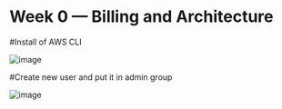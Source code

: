 # Week 0 — Billing and Architecture

#Install of AWS CLI

![image](https://user-images.githubusercontent.com/32469871/221148330-0f880d73-4df1-4ff1-824a-eb4b0aa949fc.png)

#Create new user and put it in admin group

![image](https://user-images.githubusercontent.com/32469871/221147910-d8dd1e88-31df-4f21-9108-bc703c12e592.png)

